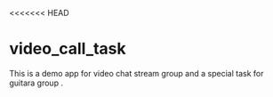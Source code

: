 <<<<<<< HEAD
# video_call_task

This is a demo app for video chat stream group and a special task for guitara group .
